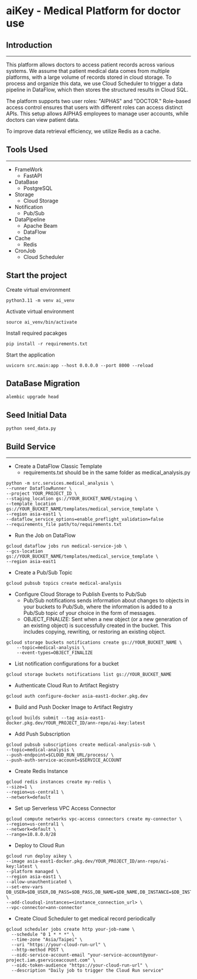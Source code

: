 # aiKey - Medical Platform for doctor use

## Introduction
---
This platform allows doctors to access patient records across various systems. We assume that patient medical data comes from multiple platforms, with a large volume of records stored in cloud storage. To process and organize this data, we use Cloud Scheduler to trigger a data pipeline in DataFlow, which then stores the structured results in Cloud SQL.

The platform supports two user roles: "AIPHAS" and "DOCTOR." Role-based access control ensures that users with different roles can access distinct APIs. This setup allows AIPHAS employees to manage user accounts, while doctors can view patient data.

To improve data retrieval efficiency, we utilize Redis as a cache.


## Tools Used
---
- FrameWork
    - FastAPI
- DataBase 
    - PostgreSQL
- Storage
    - Cloud Storage
- Notification
    - Pub/Sub
- DataPipeline
    - Apache Beam
    - DataFlow
- Cache
    - Redis
- CronJob
    - Cloud Scheduler


## Start the project
Create virtual environment
```
python3.11 -m venv ai_venv
```
Activate virtual environment
```
source ai_venv/bin/activate
```
Install required pacakges
```
pip install -r requirements.txt
```
Start the application
```
uvicorn src.main:app --host 0.0.0.0 --port 8000 --reload
```

## DataBase Migration
```
alembic upgrade head
```

## Seed Initial Data
```
python seed_data.py
```

## Build Service
---
- Create a DataFlow Classic Template
    -  requirements.txt should be in the same folder as medical_analysis.py 
```
python -m src.services.medical_analysis \
--runner DataflowRunner \
--project YOUR_PROJECT_ID \
--staging_location gs://YOUR_BUCKET_NAME/staging \
--template_location gs://YOUR_BUCKET_NAME/templates/medical_service_template \
--region asia-east1 \
--dataflow_service_options=enable_preflight_validation=false
--requirements_file path/to/requirements.txt
```

- Run the Job on DataFlow
```
gcloud dataflow jobs run medical-service-job \
--gcs-location gs://YOUR_BUCKET_NAME/templates/medical_service_template \
--region asia-east1
```

- Create a Pub/Sub Topic 
```
gcloud pubsub topics create medical-analysis
```

- Configure Cloud Storage to Publish Events to Pub/Sub
    - Pub/Sub notifications sends information about changes to objects in your buckets to Pub/Sub, where the information is added to a Pub/Sub topic of your choice in the form of messages.
    - OBJECT_FINALIZE: Sent when a new object (or a new generation of an existing object) is successfully created in the bucket. This includes copying, rewriting, or restoring an existing object.
```
gcloud storage buckets notifications create gs://YOUR_BUCKET_NAME \
    --topic=medical-analysis \
    --event-types=OBJECT_FINALIZE
```

- List notification configurations for a bucket
```
gcloud storage buckets notifications list gs://YOUR_BUCKET_NAME
```

- Authenticate Cloud Run to Artifact Registry
```
gcloud auth configure-docker asia-east1-docker.pkg.dev
```

- Build and Push Docker Image to Artifact Registry
```
gcloud builds submit --tag asia-east1-docker.pkg.dev/YOUR_PROJECT_ID/ann-repo/ai-key:latest
```

- Add Push Subscription
```
gcloud pubsub subscriptions create medical-analysis-sub \
--topic=medical-analysis \
--push-endpoint=$CLOUD_RUN_URL/process/ \
--push-auth-service-account=$SERVICE_ACCOUNT
```

- Create Redis Instance
```
gcloud redis instances create my-redis \
--size=1 \
--region=us-central1 \
--network=default
```

- Set up Serverless VPC Access Connector
```
gcloud compute networks vpc-access connectors create my-connector \
--region=us-central1 \
--network=default \
--range=10.8.0.0/28
```

- Deploy to Cloud Run
```
gcloud run deploy aikey \
--image asia-east1-docker.pkg.dev/YOUR_PROJECT_ID/ann-repo/ai-key:latest \
--platform managed \
--region asia-east1 \
--allow-unauthenticated \
--set-env-vars DB_USER=$DB_USER,DB_PASS=$DB_PASS,DB_NAME=$DB_NAME,DB_INSTANCE=$DB_INSTANCE,DB_SOCKET_PATH=/cloudsql/<instance_connection_url> \
--add-cloudsql-instances=<instance_connection_url> \
--vpc-connector=ann-connector
```

- Create Cloud Scheduler to get medical record periodically
```
gcloud scheduler jobs create http your-job-name \
  --schedule "0 1 * * *" \
  --time-zone "Asia/Taipei" \
  --uri "https://your-cloud-run-url" \
  --http-method POST \
  --oidc-service-account-email "your-service-account@your-project.iam.gserviceaccount.com" \
  --oidc-token-audience "https://your-cloud-run-url" \
  --description "Daily job to trigger the Cloud Run service"
```